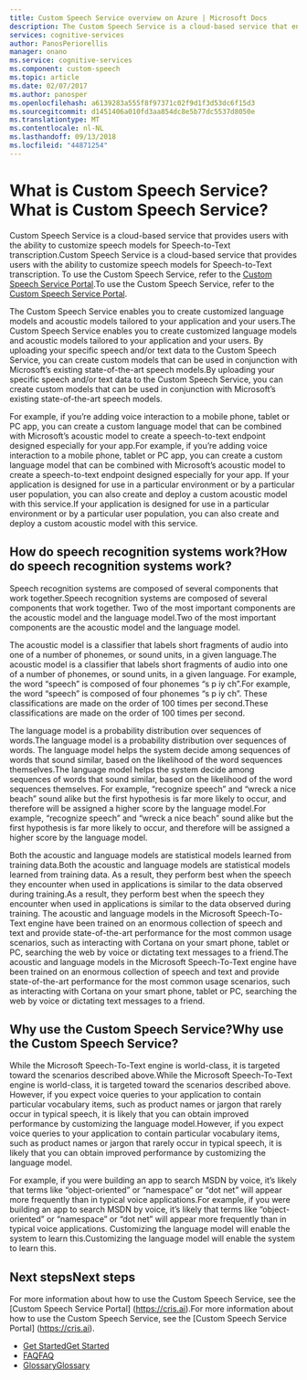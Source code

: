 ```yaml
---
title: Custom Speech Service overview on Azure | Microsoft Docs
description: The Custom Speech Service is a cloud-based service that enables users to customize speech models for speech-to-text transcription.
services: cognitive-services
author: PanosPeriorellis
manager: onano
ms.service: cognitive-services
ms.component: custom-speech
ms.topic: article
ms.date: 02/07/2017
ms.author: panosper
ms.openlocfilehash: a6139283a555f8f97371c02f9d1f3d53dc6f15d3
ms.sourcegitcommit: d1451406a010fd3aa854dc8e5b77dc5537d8050e
ms.translationtype: MT
ms.contentlocale: nl-NL
ms.lasthandoff: 09/13/2018
ms.locfileid: "44871254"
---
```

# <a name="what-is-custom-speech-service"></a><span data-ttu-id="ff227-103">What is Custom Speech Service?</span><span class="sxs-lookup"><span data-stu-id="ff227-103">What is Custom Speech Service?</span></span>

<span data-ttu-id="ff227-104">Custom Speech Service is a cloud-based service that provides users with the ability to customize speech models for Speech-to-Text transcription.</span><span class="sxs-lookup"><span data-stu-id="ff227-104">Custom Speech Service is a cloud-based service that provides users with the ability to customize speech models for Speech-to-Text transcription.</span></span>
<span data-ttu-id="ff227-105">To use the Custom Speech Service, refer to the [Custom Speech Service Portal](https://cris.ai).</span><span class="sxs-lookup"><span data-stu-id="ff227-105">To use the Custom Speech Service, refer to the [Custom Speech Service Portal](https://cris.ai).</span></span>

<span data-ttu-id="ff227-106">The Custom Speech Service enables you to create customized language models and acoustic models tailored to your application and your users.</span><span class="sxs-lookup"><span data-stu-id="ff227-106">The Custom Speech Service enables you to create customized language models and acoustic models tailored to your application and your users.</span></span> <span data-ttu-id="ff227-107">By uploading your specific speech and/or text data to the Custom Speech Service, you can create custom models that can be used in conjunction with Microsoft’s existing state-of-the-art speech models.</span><span class="sxs-lookup"><span data-stu-id="ff227-107">By uploading your specific speech and/or text data to the Custom Speech Service, you can create custom models that can be used in conjunction with Microsoft’s existing state-of-the-art speech models.</span></span>

<span data-ttu-id="ff227-108">For example, if you’re adding voice interaction to a mobile phone, tablet or PC app, you can create a custom language model that can be combined with Microsoft’s acoustic model to create a speech-to-text endpoint designed especially for your app.</span><span class="sxs-lookup"><span data-stu-id="ff227-108">For example, if you’re adding voice interaction to a mobile phone, tablet or PC app, you can create a custom language model that can be combined with Microsoft’s acoustic model to create a speech-to-text endpoint designed especially for your app.</span></span> <span data-ttu-id="ff227-109">If your application is designed for use in a particular environment or by a particular user population, you can also create and deploy a custom acoustic model with this service.</span><span class="sxs-lookup"><span data-stu-id="ff227-109">If your application is designed for use in a particular environment or by a particular user population, you can also create and deploy a custom acoustic model with this service.</span></span>


## <a name="how-do-speech-recognition-systems-work"></a><span data-ttu-id="ff227-110">How do speech recognition systems work?</span><span class="sxs-lookup"><span data-stu-id="ff227-110">How do speech recognition systems work?</span></span>
<span data-ttu-id="ff227-111">Speech recognition systems are composed of several components that work together.</span><span class="sxs-lookup"><span data-stu-id="ff227-111">Speech recognition systems are composed of several components that work together.</span></span> <span data-ttu-id="ff227-112">Two of the most important components are the acoustic model and the language model.</span><span class="sxs-lookup"><span data-stu-id="ff227-112">Two of the most important components are the acoustic model and the language model.</span></span>

<span data-ttu-id="ff227-113">The acoustic model is a classifier that labels short fragments of audio into one of a number of phonemes, or sound units, in a given language.</span><span class="sxs-lookup"><span data-stu-id="ff227-113">The acoustic model is a classifier that labels short fragments of audio into one of a number of phonemes, or sound units, in a given language.</span></span> <span data-ttu-id="ff227-114">For example, the word “speech” is composed of four phonemes “s p iy ch”.</span><span class="sxs-lookup"><span data-stu-id="ff227-114">For example, the word “speech” is composed of four phonemes “s p iy ch”.</span></span> <span data-ttu-id="ff227-115">These classifications are made on the order of 100 times per second.</span><span class="sxs-lookup"><span data-stu-id="ff227-115">These classifications are made on the order of 100 times per second.</span></span>

<span data-ttu-id="ff227-116">The language model is a probability distribution over sequences of words.</span><span class="sxs-lookup"><span data-stu-id="ff227-116">The language model is a probability distribution over sequences of words.</span></span> <span data-ttu-id="ff227-117">The language model helps the system decide among sequences of words that sound similar, based on the likelihood of the word sequences themselves.</span><span class="sxs-lookup"><span data-stu-id="ff227-117">The language model helps the system decide among sequences of words that sound similar, based on the likelihood of the word sequences themselves.</span></span> <span data-ttu-id="ff227-118">For example, “recognize speech” and “wreck a nice beach” sound alike but the first hypothesis is far more likely to occur, and therefore will be assigned a higher score by the language model.</span><span class="sxs-lookup"><span data-stu-id="ff227-118">For example, “recognize speech” and “wreck a nice beach” sound alike but the first hypothesis is far more likely to occur, and therefore will be assigned a higher score by the language model.</span></span>

<span data-ttu-id="ff227-119">Both the acoustic and language models are statistical models learned from training data.</span><span class="sxs-lookup"><span data-stu-id="ff227-119">Both the acoustic and language models are statistical models learned from training data.</span></span> <span data-ttu-id="ff227-120">As a result, they perform best when the speech they encounter when used in applications is similar to the data observed during training.</span><span class="sxs-lookup"><span data-stu-id="ff227-120">As a result, they perform best when the speech they encounter when used in applications is similar to the data observed during training.</span></span> <span data-ttu-id="ff227-121">The acoustic and language models in the Microsoft Speech-To-Text engine have been trained on an enormous collection of speech and text and provide state-of-the-art performance for the most common usage scenarios, such as interacting with Cortana on your smart phone, tablet or PC, searching the web by voice or dictating text messages to a friend.</span><span class="sxs-lookup"><span data-stu-id="ff227-121">The acoustic and language models in the Microsoft Speech-To-Text engine have been trained on an enormous collection of speech and text and provide state-of-the-art performance for the most common usage scenarios, such as interacting with Cortana on your smart phone, tablet or PC, searching the web by voice or dictating text messages to a friend.</span></span>

## <a name="why-use-the-custom-speech-service"></a><span data-ttu-id="ff227-122">Why use the Custom Speech Service?</span><span class="sxs-lookup"><span data-stu-id="ff227-122">Why use the Custom Speech Service?</span></span>
<span data-ttu-id="ff227-123">While the Microsoft Speech-To-Text engine is world-class, it is targeted toward the scenarios described above.</span><span class="sxs-lookup"><span data-stu-id="ff227-123">While the Microsoft Speech-To-Text engine is world-class, it is targeted toward the scenarios described above.</span></span> <span data-ttu-id="ff227-124">However, if you expect voice queries to your application to contain particular vocabulary items, such as product names or jargon that rarely occur in typical speech, it is likely that you can obtain improved performance by customizing the language model.</span><span class="sxs-lookup"><span data-stu-id="ff227-124">However, if you expect voice queries to your application to contain particular vocabulary items, such as product names or jargon that rarely occur in typical speech, it is likely that you can obtain improved performance by customizing the language model.</span></span>

<span data-ttu-id="ff227-125">For example, if you were building an app to search MSDN by voice, it’s likely that terms like “object-oriented” or “namespace” or “dot net” will appear more frequently than in typical voice applications.</span><span class="sxs-lookup"><span data-stu-id="ff227-125">For example, if you were building an app to search MSDN by voice, it’s likely that terms like “object-oriented” or “namespace” or “dot net” will appear more frequently than in typical voice applications.</span></span> <span data-ttu-id="ff227-126">Customizing the language model will enable the system to learn this.</span><span class="sxs-lookup"><span data-stu-id="ff227-126">Customizing the language model will enable the system to learn this.</span></span>

## <a name="next-steps"></a><span data-ttu-id="ff227-127">Next steps</span><span class="sxs-lookup"><span data-stu-id="ff227-127">Next steps</span></span>

<span data-ttu-id="ff227-128">For more information about how to use the Custom Speech Service, see the [Custom Speech Service Portal] (https://cris.ai).</span><span class="sxs-lookup"><span data-stu-id="ff227-128">For more information about how to use the Custom Speech Service, see the [Custom Speech Service Portal] (https://cris.ai).</span></span>

* [<span data-ttu-id="ff227-129">Get Started</span><span class="sxs-lookup"><span data-stu-id="ff227-129">Get Started</span></span>](cognitive-services-custom-speech-get-started.md)
* [<span data-ttu-id="ff227-130">FAQ</span><span class="sxs-lookup"><span data-stu-id="ff227-130">FAQ</span></span>](cognitive-services-custom-speech-faq.md)
* [<span data-ttu-id="ff227-131">Glossary</span><span class="sxs-lookup"><span data-stu-id="ff227-131">Glossary</span></span>](cognitive-services-custom-speech-glossary.md)
